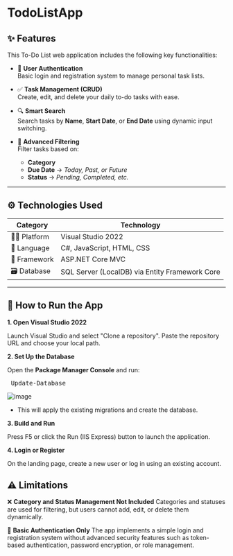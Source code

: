 # TodoListApp
## ✨ Features

This To-Do List web application includes the following key functionalities:

- 🔐 **User Authentication**  
  Basic login and registration system to manage personal task lists.

- ✅ **Task Management (CRUD)**  
  Create, edit, and delete your daily to-do tasks with ease.

- 🔍 **Smart Search**  
  Search tasks by **Name**, **Start Date**, or **End Date** using dynamic input switching.

- 🎯 **Advanced Filtering**  
  Filter tasks based on:
  - **Category**
  - **Due Date** → *Today, Past, or Future*
  - **Status** → *Pending, Completed, etc.*

---

## ⚙️ Technologies Used

| Category        | Technology                                |
|----------------|--------------------------------------------|
| 👨‍💻 Platform       | Visual Studio 2022                       |
| 🧠 Language       | C#, JavaScript, HTML, CSS                |
| 🧱 Framework      | ASP.NET Core MVC                         |
| 🗃️ Database       | SQL Server (LocalDB) via Entity Framework Core |

---

## 🚀 How to Run the App
**1. Open Visual Studio 2022**

Launch Visual Studio and select "Clone a repository".
Paste the repository URL and choose your local path.

**2. Set Up the Database**

Open the **Package Manager Console** and run:
<pre> Update-Database </pre>
![image](https://github.com/user-attachments/assets/28ae96cc-b833-4583-9e96-58a3efa95d9b)

* This will apply the existing migrations and create the database.

**3. Build and Run**

Press F5 or click the Run (IIS Express) button to launch the application.

**4. Login or Register**

On the landing page, create a new user or log in using an existing account.


## ⚠️ Limitations
❌ **Category and Status Management Not Included**
Categories and statuses are used for filtering, but users cannot add, edit, or delete them dynamically.

🔐 **Basic Authentication Only**
The app implements a simple login and registration system without advanced security features such as token-based authentication, password encryption, or role management.
